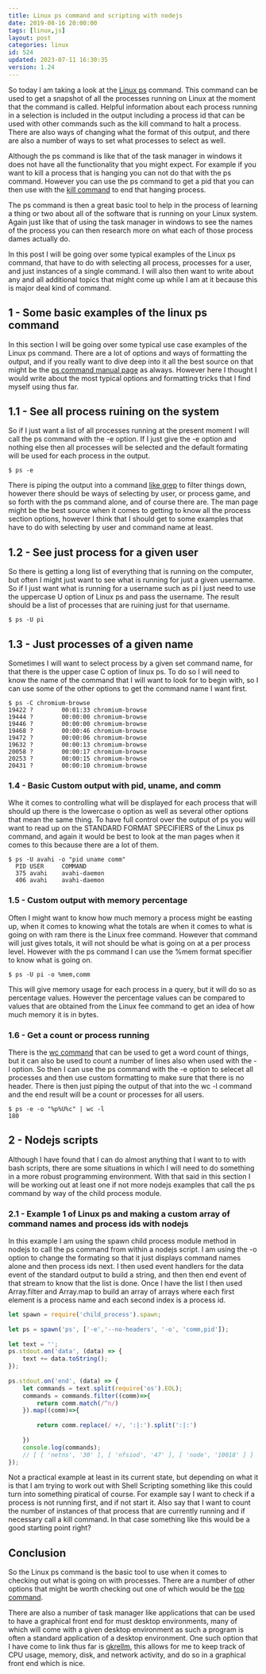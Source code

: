 ```yaml
---
title: Linux ps command and scripting with nodejs
date: 2019-08-16 20:00:00
tags: [linux,js]
layout: post
categories: linux
id: 524
updated: 2023-07-11 16:30:35
version: 1.24
---
```


So today I am taking a look at the [Linux ps](https://www.tecmint.com/ps-command-examples-for-linux-process-monitoring/) command. This command can be used to get a snapshot of all the processes running on Linux at the moment that the command is called. Helpful information about each process running in a selection is included in the output including a process id that can be used with other commands such as the kill command to halt a process. There are also ways of changing what the format of this output, and there are also a number of ways to set what processes to select as well.

Although the ps command is like that of the task manager in windows it does not have all the functionality that you might expect. For example if you want to kill a process that is hanging you can not do that with the ps command. However you can use the ps command to get a pid that you can then use with the [kill command](/2020/10/12/linux-kill/) to end that hanging process.

The ps command is then a great basic tool to help in the process of learning a thing or two about all of the software that is running on your Linux system. Again just like that of using the task manager in windows to see the names of the process you can then research more on what each of those process dames actually do.

In this post I will be going over some typical examples of the Linux ps command, that have to do with selecting all process, processes for a user, and just instances of a single command. I will also then want to write about any and all additional topics that might come up while I am at it because this is major deal kind of command.

<!-- more -->

## 1 - Some basic examples of the linux ps command

In this section I will be going over some typical use case examples of the Linux ps command. There are a lot of options and ways of formatting the output, and if you really want to dive deep into it all the best source on that might be the [ps command manual page](https://www.man7.org/linux/man-pages/man1/ps.1.html) as always. However here I thought I would write about the most typical options and formatting tricks that I find myself using thus far.

## 1.1 - See all process ruining on the system

So if I just want a list of all processes running at the present moment I will call the ps command with the -e option. If I just give the -e option and nothing else then all processes will be selected and the default formating will be used for each process in the output.

```
$ ps -e
```

There is piping the output into a command [like grep](/2020/09/14/linux-grep/) to filter things down, however there should be ways of selecting by user, or process game, and so forth with the ps command alone, and of course there are. The man page might be the best source when it comes to getting to know all the process section options, however I think that I should get to some examples that have to do with selecting by user and command name at least.

## 1.2 - See just process for a given user

So there is getting a long list of everything that is running on the computer, but often I might just want to see what is running for just a given username. So if I just want what is running for a username such as pi I just need to use the uppercase U option of Linux ps and pass the username. The result should be a list of processes that are ruining just for that username.

```
$ ps -U pi
```

## 1.3 - Just processes of a given name

Sometimes I will want to select process by a given set command name, for that there is the upper case C option of linux ps. To do so I will need to know the name of the command that I will want to look for to begin with, so I can use some of the other options to get the command name I want first.

```
$ ps -C chromium-browse
19422 ?        00:01:33 chromium-browse
19444 ?        00:00:00 chromium-browse
19446 ?        00:00:00 chromium-browse
19468 ?        00:00:46 chromium-browse
19472 ?        00:00:06 chromium-browse
19632 ?        00:00:13 chromium-browse
20058 ?        00:00:17 chromium-browse
20253 ?        00:00:15 chromium-browse
20431 ?        00:00:10 chromium-browse
```

### 1.4 - Basic Custom output with pid, uname, and comm

Whe it comes to controlling what will be displayed for each process that will should up there is the lowercase o option as well as several other options that mean the same thing. To have full control over the output of ps you will want to read up on the STANDARD FORMAT SPECIFIERS of the Linux ps command, and again it would be best to look at the man pages when it comes to this because there are a lot of them.

```
$ ps -U avahi -o "pid uname comm"
  PID USER     COMMAND
  375 avahi    avahi-daemon
  406 avahi    avahi-daemon
```

### 1.5 - Custom output with memory percentage

Often I might want to know how much memory a process might be easting up, when it comes to knowing what the totals are when it comes to what is going on with ram there is the Linux free command. However that command will just gives totals, it will not should be what is going on at a per process level. However with the ps command I can use the \%mem format specifier to know what is going on. 

```
$ ps -U pi -o %mem,comm
```

This will give memory usage for each process in a query, but it will do so as percentage values. However the percentage values can be compared to values that are obtained from the Linux fee command to get an idea of how much memory it is in bytes.

### 1.6 - Get a count or process running

There is the [wc command](/2020/10/13/linux-wc/) that can be used to get a word count of things, but it can also be used to count a number of lines also when used with the -l option. So then I can use the ps command with the -e option to selecet all processes and then use custom formatting to make sure that there is no header. There is then just piping the output of that into the wc -l command and the end result will be a count or processes for all users.

```
$ ps -e -o "%p%U%c" | wc -l
180
```

## 2 - Nodejs scripts

Although I have found that I can do almost anything that I want to to with bash scripts, there are some situations in which I will need to do something in a more robust programming environment. With that said in this section I will be working out at least one if not more nodejs examples that call the ps command by way of the child process module.

### 2.1 - Example 1 of Linux ps and making a custom array of command names and process ids with nodejs

In this example I am using the spawn child process module method in nodejs to call the ps command from within a nodejs script. I am using the -o option to change the formating so that it just displays command names alone and then process ids next. I then used event handlers for the data event of the standard output to build a string, and then then end event of that stream to know that the list is done. Once I have the list I then used Array.filter and Array.map to build an array of arrays where each first element is a process name and each second index is a process id.

```js
let spawn = require('child_process').spawn;
 
let ps = spawn('ps', ['-e','--no-headers', '-o', 'comm,pid']);
 
let text = '';
ps.stdout.on('data', (data) => {
    text += data.toString();
});
 
ps.stdout.on('end', (data) => {
    let commands = text.split(require('os').EOL);
    commands = commands.filter((comm)=>{
        return comm.match(/^n/)
    }).map((comm)=>{
        
        return comm.replace(/ +/, ':|:').split(':|:')
        
    })
    console.log(commands);
    // [ [ 'netns', '30' ], [ 'nfsiod', '47' ], [ 'node', '10018' ] ]
});
```

Not a practical example at least in its current state, but depending on what it is that I am trying to work out with Shell Scripting something like this could turn into something piratical of course. For example say I want to check if a process is not running first, and if not start it. Also say that I want to count the number of instances of that process that are currently running and if necessary call a kill command. In that case something like this would be a good starting point right?

## Conclusion

So the Linux ps command is the basic tool to use when it comes to checking out what is going on with processes. There are a number of other options that might be worth checking out one of which would be the [top command](/2021/06/28/linux-top/). 

There are also a number of task manager like applications that can be used to have a graphical front end for must desktop environments, many of which will come with a given desktop environment as such a program is often a standard application of a desktop environment. One such option that I have come to link thus far is [gkrellm](http://gkrellm.srcbox.net/), this allows for me to keep track of CPU usage, memory, disk, and network activity, and do so in a graphical front end which is nice.

